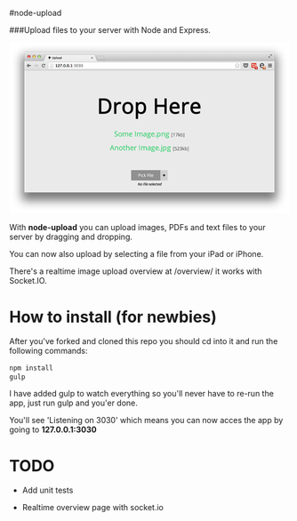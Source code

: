 #node-upload

###Upload files to your server with Node and Express.

<p style="text-align: center; margin: auto;">
<img src="screenshot.png">
</p>

With **node-upload** you can upload images, PDFs and text files to your server by dragging and dropping. 

You can now also upload by selecting a file from your iPad or iPhone.

There's a realtime image upload overview at /overview/ it works with Socket.IO.

# How to install (for newbies)

After you've forked and cloned this repo you should cd into it and run the following commands:

```
npm install 
gulp
```

I have added gulp to watch everything so you'll never have to re-run the app, just run gulp and you'er done.

You'll see 'Listening on 3030' which means you can now acces the app by going to **127.0.0.1:3030**


# TODO

* Add unit tests

* Realtime overview page with socket.io
